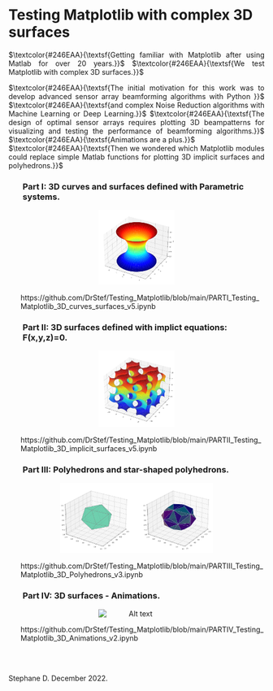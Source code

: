 # Testing Matplotlib with complex 3D surfaces 

 <p align="justify"> $\textcolor{#246EAA}{\textsf{Getting familiar with Matplotlib after using Matlab for over 20 years.}}$ 
 $\textcolor{#246EAA}{\textsf{We test Matplotlib with complex 3D surfaces.}}$ </p>


 <p align="justify">  $\textcolor{#246EAA}{\textsf{The initial motivation for this work was to develop advanced sensor array beamforming algorithms with Python }}$ 
 $\textcolor{#246EAA}{\textsf{and complex Noise Reduction algorithms with Machine Learning or Deep Learning.}}$ 
 $\textcolor{#246EAA}{\textsf{The design of optimal sensor arrays requires plotting 3D beampatterns for visualizing and testing the performance of beamforming algorithms.}}$  
 $\textcolor{#246EAA}{\textsf{Animations are a plus.}}$ <br> 
 $\textcolor{#246EAA}{\textsf{Then we wondered which Matplotlib modules could replace simple Matlab functions for plotting 3D implicit surfaces and polyhedrons.}}$ </p>




### <ul> **Part I: 3D curves and surfaces defined with Parametric systems.** </ul>

<p align="center">
<img
  src="Catenoid.png"
  alt="Alt text"
  title="Optional title"
  width=150
  style="display: inline-block; margin: 0 auto; width=30">
</p>

<ul> https://github.com/DrStef/Testing_Matplotlib/blob/main/PARTI_Testing_Matplotlib_3D_curves_surfaces_v5.ipynb  </ul>

###  <ul> **Part II: 3D surfaces defined with implict equations: F(x,y,z)=0.**  </ul>

<p align="center">
<img
  src="Gyroid.png"
  alt="Alt text"
  title="Optional title"
  width=150
  style="display: inline-block; margin: 0 auto; width=30">
</p>

<ul>  https://github.com/DrStef/Testing_Matplotlib/blob/main/PARTII_Testing_Matplotlib_3D_implicit_surfaces_v5.ipynb  </ul>

### <ul> **Part III: Polyhedrons and star-shaped polyhedrons.**   </ul>

<p align="center">
<img
  src="icosahedron.png"
  alt="Alt text"
  title="Optional title"
  width=300
  style="display: inline-block; margin: 0 auto; width=30">
</p>


<ul>  https://github.com/DrStef/Testing_Matplotlib/blob/main/PARTIII_Testing_Matplotlib_3D_Polyhedrons_v3.ipynb  </ul>

###  <ul>  **Part IV: 3D surfaces - Animations.**  </ul>

<p align="center">
<img
  src="Helicoid_Catenoid_v3.gif"
  alt="Alt text"
  title="Optional title"
  width=150
  style="display: inline-block; margin: 0 auto; width=30">
</p>

<ul> https://github.com/DrStef/Testing_Matplotlib/blob/main/PARTIV_Testing_Matplotlib_3D_Animations_v2.ipynb  </ul>

<br>
<br>



Stephane D.  December 2022. 


